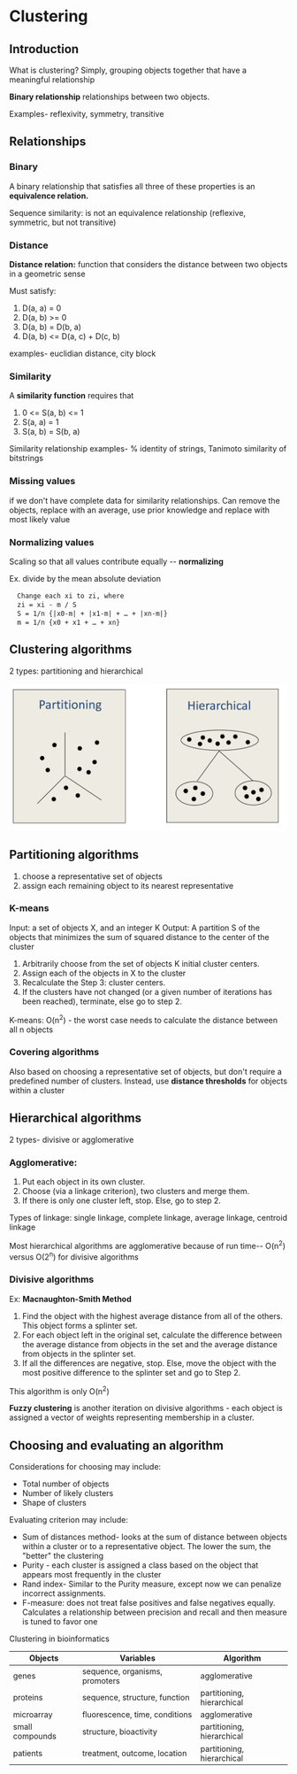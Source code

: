 # Clustering

## Introduction

What is clustering? Simply, grouping objects together that have a meaningful relationship

**Binary relationship** relationships between two objects.

Examples- reflexivity, symmetry, transitive

## Relationships

### Binary
A binary relationship that satisfies all three of these properties is an **equivalence relation.**

Sequence similarity: is not an equivalence relationship (reflexive, symmetric, but not transitive)

### Distance
**Distance relation:** function that considers the distance between two objects in a geometric sense

Must satisfy:
  1. D(a, a) = 0
  2. D(a, b) >= 0
  3. D(a, b) = D(b, a)
  4. D(a, b) <= D(a, c) + D(c, b)

examples- euclidian distance, city block

### Similarity

A **similarity function** requires that
  1. 0 <= S(a, b) <= 1
  2. S(a, a) = 1
  3. S(a, b) = S(b, a)

Similarity relationship examples- % identity of strings, Tanimoto similarity of bitstrings

### Missing values
if we don't have complete data for similarity relationships. Can remove the objects, replace with
an average, use prior knowledge and replace with most likely value

### Normalizing values
Scaling so that all values contribute equally -- **normalizing**

Ex. divide by the mean absolute deviation

```
  Change each xi to zi, where
  zi = xi - m / S
  S = 1/n {|x0-m| + |x1-m| + … + |xn-m|}
  m = 1/n {x0 + x1 + … + xn}
```

## Clustering algorithms

2 types: partitioning and hierarchical

![cluster.png](https://github.com/christacaggiano/algorithms/blob/master/images/cluster.png)

## Partitioning algorithms

1. choose a representative set of objects
2. assign each remaining object to its nearest representative

### K-means

Input: a set of objects X, and an integer K
Output: A partition S of the objects that minimizes the sum of squared distance to the center of the cluster

1. Arbitrarily choose from the set of objects K initial cluster centers.
2. Assign each of the objects in X to the cluster
3. Recalculate the Step 3: cluster centers.
4. If the clusters have not changed (or a given number of iterations has been reached), terminate, else go to step 2.

K-means: O(n<sup>2</sup>) - the worst case needs to calculate the distance between all n objects

### Covering algorithms

Also based on choosing a representative set of objects, but don't require a predefined number of clusters.
Instead, use **distance thresholds** for objects within a cluster


## Hierarchical algorithms

2 types- divisive or agglomerative

### Agglomerative:

1. Put each object in its own cluster.
2. Choose (via a linkage criterion), two clusters and merge them.
3. If there is only one cluster left, stop. Else, go to step 2.

Types of linkage: single linkage, complete linkage, average linkage, centroid linkage

Most hierarchical algorithms are agglomerative because of run time-- O(n<sup>2</sup>) versus
O(2<sup>n</sup>) for divisive algorithms

### Divisive algorithms

Ex: **Macnaughton-Smith Method**

1. Find the object with the highest average distance from all of the others. This object forms a splinter set.
2. For each object left in the original set, calculate the difference between the average distance from objects in the set and the average distance from objects in the splinter set.
3. If all the differences are negative, stop. Else, move the object with the most positive difference to the splinter set and go to Step 2.

This algorithm is only O(n<sup>2</sup>)

**Fuzzy clustering** is another iteration on divisive algorithms - each object is assigned a vector of weights
representing membership in a cluster.

## Choosing and evaluating an algorithm

Considerations for choosing may include:
  * Total number of objects
  * Number of likely clusters
  * Shape of clusters

Evaluating criterion may include:
  * Sum of distances method- looks at the sum of distance between objects within a cluster or to a representative object.
  The lower the sum, the "better" the clustering
  * Purity - each cluster is assigned a class based  on the object that appears most frequently in the cluster
  * Rand index- Similar to the Purity measure, except now we can penalize incorrect assignments.
  * F-measure: does not treat false positives and false negatives equally. Calculates a relationship between precision and recall
  and then measure is tuned to favor one

Clustering in bioinformatics

| Objects | Variables | Algorithm |
|---------|-----------|-----------|
| genes | sequence, organisms, promoters | agglomerative|
| proteins | sequence, structure, function | partitioning, hierarchical |
| microarray | fluorescence, time, conditions| agglomerative |
| small compounds | structure, bioactivity | partitioning, hierarchical |
| patients | treatment, outcome, location | partitioning, hierarchical |
